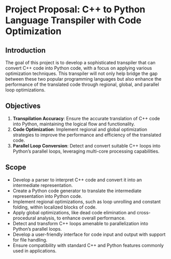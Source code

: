 # Project Proposal: C++ to Python Language Transpiler with Code Optimization

## Introduction

The goal of this project is to develop a sophisticated transpiler that can convert C++ code into Python code, with a focus on applying various optimization techniques. This transpiler will not only help bridge the gap between these two popular programming languages but also enhance the performance of the translated code through regional, global, and parallel loop optimizations.

## Objectives

1. **Transpilation Accuracy**: Ensure the accurate translation of C++ code into Python, maintaining the logical flow and functionality.
2. **Code Optimization**: Implement regional and global optimization strategies to improve the performance and efficiency of the translated code.
3. **Parallel Loop Conversion**: Detect and convert suitable C++ loops into Python’s parallel loops, leveraging multi-core processing capabilities.

## Scope

- Develop a parser to interpret C++ code and convert it into an intermediate representation.
- Create a Python code generator to translate the intermediate representation into Python code.
- Implement regional optimizations, such as loop unrolling and constant folding, within localized blocks of code.
- Apply global optimizations, like dead code elimination and cross-procedural analysis, to enhance overall performance.
- Detect and transform C++ loops amenable to parallelization into Python’s parallel loops.
- Develop a user-friendly interface for code input and output with support for file handling.
- Ensure compatibility with standard C++ and Python features commonly used in applications.
